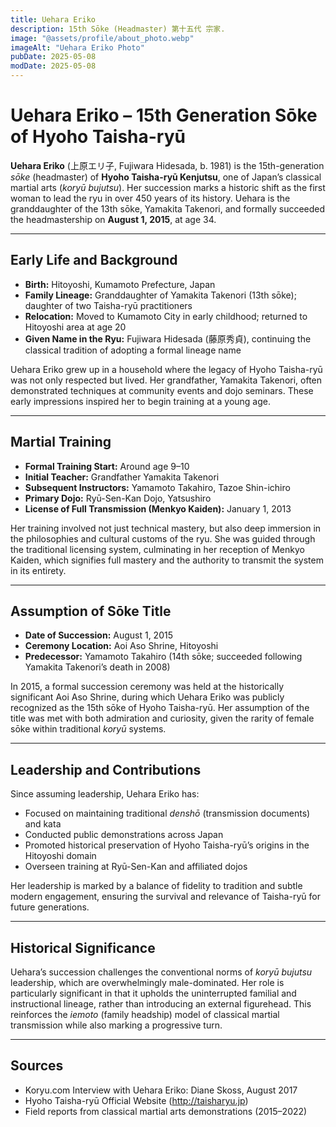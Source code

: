 ```yaml
---
title: Uehara Eriko
description: 15th Sōke (Headmaster) 第十五代 宗家.
image: "@assets/profile/about_photo.webp"
imageAlt: "Uehara Eriko Photo"
pubDate: 2025-05-08
modDate: 2025-05-08
---
```


# Uehara Eriko – 15th Generation Sōke of Hyoho Taisha-ryū

**Uehara Eriko** (上原エリ子, Fujiwara Hidesada, b. 1981) is the 15th-generation *sōke* (headmaster) of **Hyoho Taisha-ryū Kenjutsu**, one of Japan’s classical martial arts (*koryū bujutsu*). Her succession marks a historic shift as the first woman to lead the ryu in over 450 years of its history. Uehara is the granddaughter of the 13th sōke, Yamakita Takenori, and formally succeeded the headmastership on **August 1, 2015**, at age 34.

---

## Early Life and Background

- **Birth:** Hitoyoshi, Kumamoto Prefecture, Japan  
- **Family Lineage:** Granddaughter of Yamakita Takenori (13th sōke); daughter of two Taisha-ryū practitioners  
- **Relocation:** Moved to Kumamoto City in early childhood; returned to Hitoyoshi area at age 20  
- **Given Name in the Ryu:** Fujiwara Hidesada (藤原秀貞), continuing the classical tradition of adopting a formal lineage name

Uehara Eriko grew up in a household where the legacy of Hyoho Taisha-ryū was not only respected but lived. Her grandfather, Yamakita Takenori, often demonstrated techniques at community events and dojo seminars. These early impressions inspired her to begin training at a young age.

---

## Martial Training

- **Formal Training Start:** Around age 9–10  
- **Initial Teacher:** Grandfather Yamakita Takenori  
- **Subsequent Instructors:** Yamamoto Takahiro, Tazoe Shin-ichiro  
- **Primary Dojo:** Ryū-Sen-Kan Dojo, Yatsushiro  
- **License of Full Transmission (Menkyo Kaiden):** January 1, 2013

Her training involved not just technical mastery, but also deep immersion in the philosophies and cultural customs of the ryu. She was guided through the traditional licensing system, culminating in her reception of Menkyo Kaiden, which signifies full mastery and the authority to transmit the system in its entirety.

---

## Assumption of Sōke Title

- **Date of Succession:** August 1, 2015  
- **Ceremony Location:** Aoi Aso Shrine, Hitoyoshi  
- **Predecessor:** Yamamoto Takahiro (14th sōke; succeeded following Yamakita Takenori’s death in 2008)

In 2015, a formal succession ceremony was held at the historically significant Aoi Aso Shrine, during which Uehara Eriko was publicly recognized as the 15th sōke of Hyoho Taisha-ryū. Her assumption of the title was met with both admiration and curiosity, given the rarity of female sōke within traditional *koryū* systems.

---

## Leadership and Contributions

Since assuming leadership, Uehara Eriko has:

- Focused on maintaining traditional *denshō* (transmission documents) and kata  
- Conducted public demonstrations across Japan  
- Promoted historical preservation of Hyoho Taisha-ryū’s origins in the Hitoyoshi domain  
- Overseen training at Ryū-Sen-Kan and affiliated dojos

Her leadership is marked by a balance of fidelity to tradition and subtle modern engagement, ensuring the survival and relevance of Taisha-ryū for future generations.

---

## Historical Significance

Uehara’s succession challenges the conventional norms of *koryū bujutsu* leadership, which are overwhelmingly male-dominated. Her role is particularly significant in that it upholds the uninterrupted familial and instructional lineage, rather than introducing an external figurehead. This reinforces the *iemoto* (family headship) model of classical martial transmission while also marking a progressive turn.

---

## Sources

- Koryu.com Interview with Uehara Eriko: Diane Skoss, August 2017  
- Hyoho Taisha-ryū Official Website (http://taisharyu.jp)  
- Field reports from classical martial arts demonstrations (2015–2022)  
